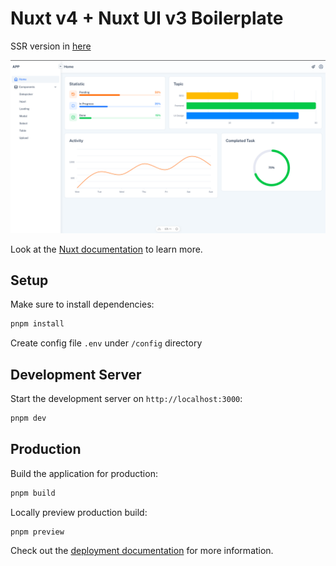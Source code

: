 # Nuxt v4 + Nuxt UI v3 Boilerplate

SSR version in [here](https://github.com/masyoudi/nuxt-ui-boilerplate/tree/ssr)

![Screenshot](https://github.com/masyoudi/nuxt-ui-boilerplate/blob/master/screenshot.png?raw=true)

Look at the [Nuxt documentation](https://nuxt.com/docs/getting-started/introduction) to learn more.

## Setup

Make sure to install dependencies:

```bash
pnpm install
```

Create config file `.env` under `/config` directory

## Development Server

Start the development server on `http://localhost:3000`:

```bash
pnpm dev
```

## Production

Build the application for production:

```bash
pnpm build

```

Locally preview production build:

```bash
pnpm preview
```

Check out the [deployment documentation](https://nuxt.com/docs/getting-started/deployment) for more information.
